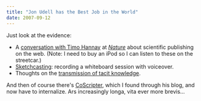 ```yaml
---
title: "Jon Udell has the Best Job in the World"
date: 2007-09-12
---
```

Just look at the evidence:
<ul>
  <li>A <a href="http://blog.jonudell.net/2007/07/06/a-conversation-with-timo-hannay-about-the-scientific-web/">conversation with Timo Hannay</a> at <a href="http://www.nature.com"><em>Nature</em></a> about scientific publishing on the web. (Note: I need to buy an iPod so I can listen to these on the streetcar.)</li>
  <li><a href="http://blog.jonudell.net/2007/08/13/podscreenmathslidesketchcasting/">Sketchcasting</a>: recording a whiteboard session with voiceover.</li>
  <li>Thoughts on the <a href="http://blog.jonudell.net/2007/08/13/transmission-of-tacit-knowledge-teaching-what-we-dont-know-that-we-know/">transmission of tacit knowledge</a>.</li>
</ul>
And then of course there's <a href="http://services.alphaworks.ibm.com/coscripter/browse/about">CoScripter</a>, which I found through his blog, and now have to internalize.  Ars increasingly longa, vita ever more brevis…
